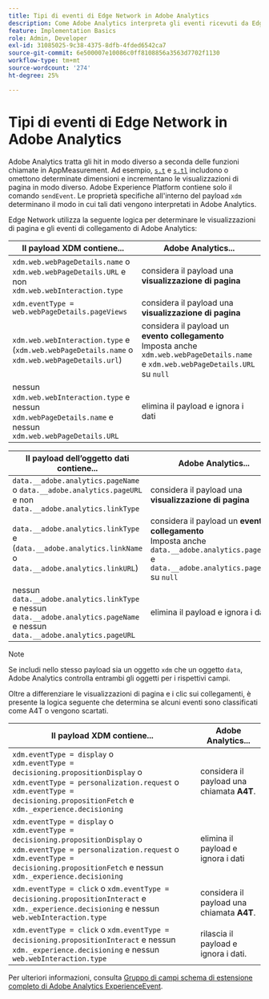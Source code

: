 ```yaml
---
title: Tipi di eventi di Edge Network in Adobe Analytics
description: Come Adobe Analytics interpreta gli eventi ricevuti da Edge Network.
feature: Implementation Basics
role: Admin, Developer
exl-id: 31085025-9c38-4375-8dfb-4fded6542ca7
source-git-commit: 6e500007e10086c0ff8108856a3563d7702f1130
workflow-type: tm+mt
source-wordcount: '274'
ht-degree: 25%

---
```


# Tipi di eventi di Edge Network in Adobe Analytics

Adobe Analytics tratta gli hit in modo diverso a seconda delle funzioni chiamate in AppMeasurement. Ad esempio, [`s.t`](/help/implement/vars/functions/t-method.md) e [`s.tl`](/help/implement/vars/functions/tl-method.md) includono o omettono determinate dimensioni e incrementano le visualizzazioni di pagina in modo diverso. Adobe Experience Platform contiene solo il comando `sendEvent`. Le proprietà specifiche all&#39;interno del payload `xdm` determinano il modo in cui tali dati vengono interpretati in Adobe Analytics.

Edge Network utilizza la seguente logica per determinare le visualizzazioni di pagina e gli eventi di collegamento di Adobe Analytics:

| Il payload XDM contiene... | Adobe Analytics... |
|---|---|
| `xdm.web.webPageDetails.name` o `xdm.web.webPageDetails.URL` e non `xdm.web.webInteraction.type` | considera il payload una **visualizzazione di pagina** |
| `xdm.eventType = web.webPageDetails.pageViews` | considera il payload una **visualizzazione di pagina** |
| `xdm.web.webInteraction.type` e (`xdm.web.webPageDetails.name` o `xdm.web.webPageDetails.url`) | considera il payload un **evento collegamento** <br/>Imposta anche `xdm.web.webPageDetails.name` e `xdm.web.webPageDetails.URL` su `null` |
| nessun `xdm.web.webInteraction.type` e nessun `xdm.webPageDetails.name` e nessun `xdm.web.webPageDetails.URL` | elimina il payload e ignora i dati |

| Il payload dell’oggetto dati contiene... | Adobe Analytics... |
|---|---|
| `data.__adobe.analytics.pageName` o `data.__adobe.analytics.pageURL` e non `data.__adobe.analytics.linkType` | considera il payload una **visualizzazione di pagina** |
| `data.__adobe.analytics.linkType` e (`data.__adobe.analytics.linkName` o `data.__adobe.analytics.linkURL`) | considera il payload un **evento collegamento** <br/>Imposta anche `data.__adobe.analytics.pageName` e `data.__adobe.analytics.pageURL` su `null` |
| nessun `data.__adobe.analytics.linkType` e nessun `data.__adobe.analytics.pageName` e nessun `data.__adobe.analytics.pageURL` | elimina il payload e ignora i dati |

>[!NOTE]
>
>Se includi nello stesso payload sia un oggetto `xdm` che un oggetto `data`, Adobe Analytics controlla entrambi gli oggetti per i rispettivi campi.

Oltre a differenziare le visualizzazioni di pagina e i clic sui collegamenti, è presente la logica seguente che determina se alcuni eventi sono classificati come A4T o vengono scartati.

| Il payload XDM contiene... | Adobe Analytics... |
|---|---|
| `xdm.eventType = display` o <br/>`xdm.eventType = decisioning.propositionDisplay` o <br/>`xdm.eventType = personalization.request` o <br/>`xdm.eventType = decisioning.propositionFetch` e `xdm._experience.decisioning` | considera il payload una chiamata **A4T**. |
| `xdm.eventType = display` o <br/>`xdm.eventType = decisioning.propositionDisplay` o <br/>`xdm.eventType = personalization.request` o <br/>`xdm.eventType = decisioning.propositionFetch` e nessun `xdm._experience.decisioning` | elimina il payload e ignora i dati |
| `xdm.eventType = click` o `xdm.eventType = decisioning.propositionInteract` e `xdm._experience.decisioning` e nessun `web.webInteraction.type` | considera il payload una chiamata **A4T**. |
| `xdm.eventType = click` o `xdm.eventType = decisioning.propositionInteract` e nessun `xdm._experience.decisioning` e nessun `web.webInteraction.type` | rilascia il payload e ignora i dati. |

Per ulteriori informazioni, consulta [Gruppo di campi schema di estensione completo di Adobe Analytics ExperienceEvent](https://experienceleague.adobe.com/en/docs/experience-platform/xdm/field-groups/event/analytics-full-extension).
